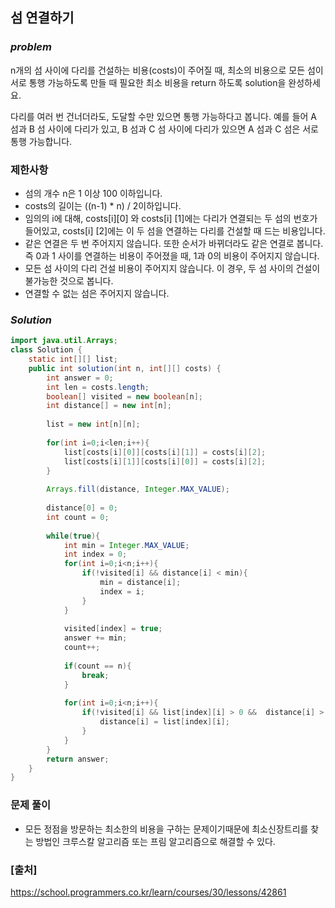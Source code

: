 ## **섬 연결하기**


### ***problem***
n개의 섬 사이에 다리를 건설하는 비용(costs)이 주어질 때, 최소의 비용으로 모든 섬이 서로 통행 가능하도록 만들 때 필요한 최소 비용을 return 하도록 solution을 완성하세요.

다리를 여러 번 건너더라도, 도달할 수만 있으면 통행 가능하다고 봅니다. 예를 들어 A 섬과 B 섬 사이에 다리가 있고, B 섬과 C 섬 사이에 다리가 있으면 A 섬과 C 섬은 서로 통행 가능합니다.


### **제한사항**
- 섬의 개수 n은 1 이상 100 이하입니다.
- costs의 길이는 ((n-1) * n) / 2이하입니다.
- 임의의 i에 대해, costs[i][0] 와 costs[i] [1]에는 다리가 연결되는 두 섬의 번호가 들어있고, costs[i] [2]에는 이 두 섬을 연결하는 다리를 건설할 때 드는 비용입니다.
- 같은 연결은 두 번 주어지지 않습니다. 또한 순서가 바뀌더라도 같은 연결로 봅니다. 즉 0과 1 사이를 연결하는 비용이 주어졌을 때, 1과 0의 비용이 주어지지 않습니다.
- 모든 섬 사이의 다리 건설 비용이 주어지지 않습니다. 이 경우, 두 섬 사이의 건설이 불가능한 것으로 봅니다.
- 연결할 수 없는 섬은 주어지지 않습니다.

### ***Solution***
``` java
import java.util.Arrays;
class Solution {
    static int[][] list;
    public int solution(int n, int[][] costs) {
        int answer = 0;
        int len = costs.length;
        boolean[] visited = new boolean[n];
        int distance[] = new int[n];
        
        list = new int[n][n];
        
        for(int i=0;i<len;i++){
            list[costs[i][0]][costs[i][1]] = costs[i][2];
            list[costs[i][1]][costs[i][0]] = costs[i][2];
        }
        
		Arrays.fill(distance, Integer.MAX_VALUE);
        
        distance[0] = 0;
        int count = 0;
        
        while(true){
            int min = Integer.MAX_VALUE;
            int index = 0;
            for(int i=0;i<n;i++){
                if(!visited[i] && distance[i] < min){
                    min = distance[i];
                    index = i;
                }
            }
            
            visited[index] = true;
            answer += min;
            count++;
            
            if(count == n){
                break;
            }
            
            for(int i=0;i<n;i++){
                if(!visited[i] && list[index][i] > 0 &&  distance[i] > list[index][i]){
                    distance[i] = list[index][i];
                }
            }
        }
        return answer;
    }
}
```
### **문제 풀이** 
- 모든 정점을 방문하는 최소한의 비용을 구하는 문제이기때문에 최소신장트리를 찾는 방법인 크루스칼 알고리즘 또는 프림 알고리즘으로 해결할 수 있다.





### **[출처]**
https://school.programmers.co.kr/learn/courses/30/lessons/42861